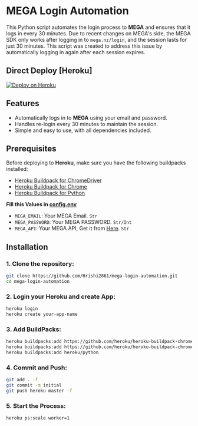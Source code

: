 # MEGA Login Automation

This Python script automates the login process to **MEGA** and ensures that it logs in every 30 minutes. Due to recent changes on MEGA's side, the MEGA SDK only works after logging in to `mega.nz/login`, and the session lasts for just 30 minutes. This script was created to address this issue by automatically logging in again after each session expires.

## Direct Deploy [Heroku]
[![Deploy on Heroku](https://www.herokucdn.com/deploy/button.svg)](https://heroku.com/deploy?template=https://github.com/Hrishi2861/Mega-Login-Automation/blob/master/app.json)

## Features
- Automatically logs in to **MEGA** using your email and password.
- Handles re-login every 30 minutes to maintain the session.
- Simple and easy to use, with all dependencies included.

## Prerequisites

Before deploying to **Heroku**, make sure you have the following buildpacks installed:

- [Heroku Buildpack for ChromeDriver](https://github.com/heroku/heroku-buildpack-chromedriver.git)
- [Heroku Buildpack for Chrome](https://github.com/heroku/heroku-buildpack-chrome-for-testing.git)
- [Heroku Buildpack for Python](https://github.com/heroku/heroku-buildpack-python)


<b>Fill this Values in [config.env](config.env)</b>
- `MEGA_EMAIL`: Your MEGA Email. `Str`
- `MEGA_PASSWORD`: Your MEGA PASSWORD. `Str/Int`
- `MEGA_API`: Your MEGA API, Get it from [Here](https://graph.org/MEGA-API-04-01). `Str`

## Installation

### 1. Clone the repository:

```bash
git clone https://github.com/Hrishi2861/mega-login-automation.git
cd mega-login-automation
```

### 2. Login your Heroku and create App:

```bash
heroku login
heroku create your-app-name
```

### 3. Add BuildPacks:

```bash
heroku buildpacks:add https://github.com/heroku/heroku-buildpack-chrome-for-testing.git
heroku buildpacks:add https://github.com/heroku/heroku-buildpack-chromedriver.git
heroku buildpacks:add heroku/python
```

### 4. Commit and Push:

```bash
git add . -f
git commit -m initial
git push heroku master -f
```

### 5. Start the Process:

```bash
heroku ps:scale worker=1
```